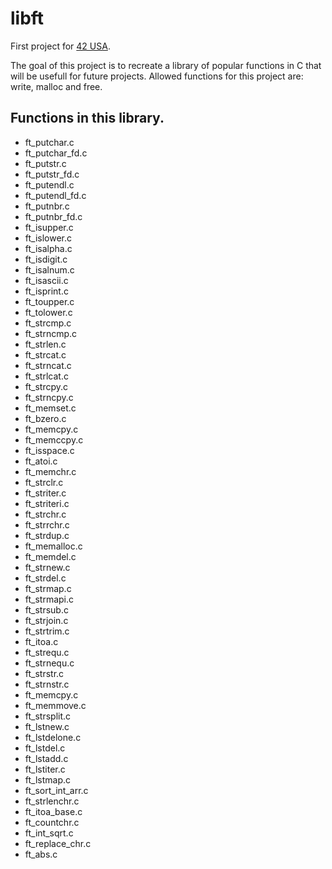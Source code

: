 # libft

First project for [42 USA](https://www.42.us.org/).

The goal of this project is to recreate a library of popular functions in C that will be usefull for future projects.
Allowed functions for this project are: write, malloc and free.

## Functions in this library.
* ft_putchar.c
* ft_putchar_fd.c
* ft_putstr.c
* ft_putstr_fd.c
* ft_putendl.c
* ft_putendl_fd.c
* ft_putnbr.c
* ft_putnbr_fd.c
* ft_isupper.c
* ft_islower.c
* ft_isalpha.c
* ft_isdigit.c
* ft_isalnum.c
* ft_isascii.c
* ft_isprint.c
* ft_toupper.c
* ft_tolower.c
* ft_strcmp.c
* ft_strncmp.c
* ft_strlen.c
* ft_strcat.c
* ft_strncat.c
* ft_strlcat.c
* ft_strcpy.c
* ft_strncpy.c
* ft_memset.c
* ft_bzero.c
* ft_memcpy.c
* ft_memccpy.c
* ft_isspace.c
* ft_atoi.c
* ft_memchr.c
* ft_strclr.c
* ft_striter.c
* ft_striteri.c
* ft_strchr.c
* ft_strrchr.c
* ft_strdup.c
* ft_memalloc.c
* ft_memdel.c
* ft_strnew.c
* ft_strdel.c
* ft_strmap.c
* ft_strmapi.c
* ft_strsub.c
* ft_strjoin.c
* ft_strtrim.c
* ft_itoa.c
* ft_strequ.c
* ft_strnequ.c
* ft_strstr.c
* ft_strnstr.c
* ft_memcpy.c
* ft_memmove.c
* ft_strsplit.c
* ft_lstnew.c
* ft_lstdelone.c
* ft_lstdel.c
* ft_lstadd.c
* ft_lstiter.c
* ft_lstmap.c
* ft_sort_int_arr.c
* ft_strlenchr.c
* ft_itoa_base.c
* ft_countchr.c
* ft_int_sqrt.c
* ft_replace_chr.c
* ft_abs.c
